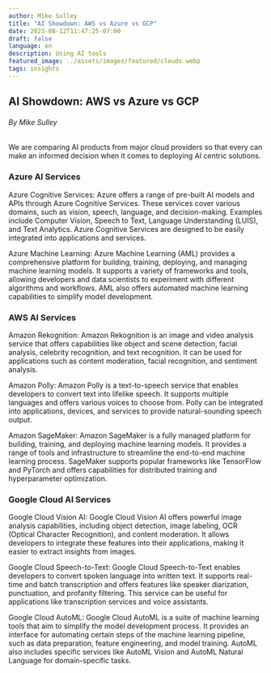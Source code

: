 ```yaml
---
author: Mike Sulley
title: "AI Showdown: AWS vs Azure vs GCP"
date: 2023-08-12T11:47:25-07:00
draft: false
language: en
description: Using AI tools
featured_image: ../assets/images/featured/clouds.webp
tags: insights
---
```


## AI Showdown: AWS vs Azure vs GCP ##
###### _By Mike Sulley_ ######

We are comparing AI products from major cloud providers so that every can make an informed decision when it comes to deploying AI centric solutions.

### Azure AI Services ###

Azure Cognitive Services: Azure offers a range of pre-built AI models and APIs through Azure Cognitive Services. These services cover various domains, such as vision, speech, language, and decision-making. Examples include Computer Vision, Speech to Text, Language Understanding (LUIS), and Text Analytics. Azure Cognitive Services are designed to be easily integrated into applications and services.

Azure Machine Learning: Azure Machine Learning (AML) provides a comprehensive platform for building, training, deploying, and managing machine learning models. It supports a variety of frameworks and tools, allowing developers and data scientists to experiment with different algorithms and workflows. AML also offers automated machine learning capabilities to simplify model development.

### AWS AI Services ###

Amazon Rekognition: Amazon Rekognition is an image and video analysis service that offers capabilities like object and scene detection, facial analysis, celebrity recognition, and text recognition. It can be used for applications such as content moderation, facial recognition, and sentiment analysis.

Amazon Polly: Amazon Polly is a text-to-speech service that enables developers to convert text into lifelike speech. It supports multiple languages and offers various voices to choose from. Polly can be integrated into applications, devices, and services to provide natural-sounding speech output.

Amazon SageMaker: Amazon SageMaker is a fully managed platform for building, training, and deploying machine learning models. It provides a range of tools and infrastructure to streamline the end-to-end machine learning process. SageMaker supports popular frameworks like TensorFlow and PyTorch and offers capabilities for distributed training and hyperparameter optimization.

### Google Cloud AI Services ###

Google Cloud Vision AI: Google Cloud Vision AI offers powerful image analysis capabilities, including object detection, image labeling, OCR (Optical Character Recognition), and content moderation. It allows developers to integrate these features into their applications, making it easier to extract insights from images.

Google Cloud Speech-to-Text: Google Cloud Speech-to-Text enables developers to convert spoken language into written text. It supports real-time and batch transcription and offers features like speaker diarization, punctuation, and profanity filtering. This service can be useful for applications like transcription services and voice assistants.

Google Cloud AutoML: Google Cloud AutoML is a suite of machine learning tools that aim to simplify the model development process. It provides an interface for automating certain steps of the machine learning pipeline, such as data preparation, feature engineering, and model training. AutoML also includes specific services like AutoML Vision and AutoML Natural Language for domain-specific tasks.

